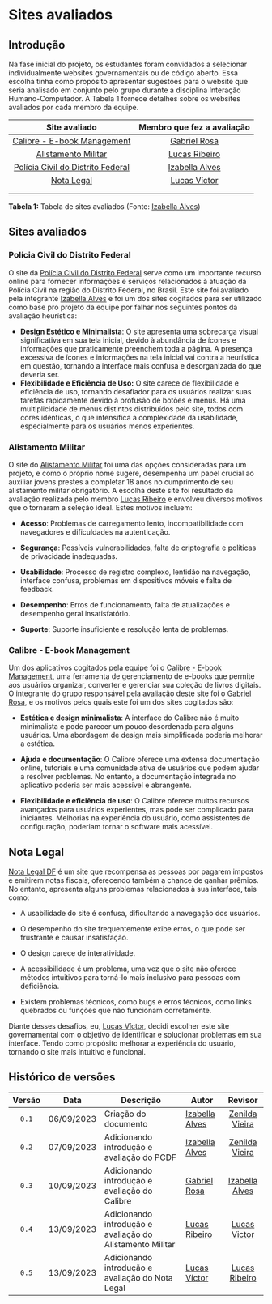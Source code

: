 # Sites avaliados
## Introdução
Na fase inicial do projeto, os estudantes foram convidados a selecionar individualmente websites governamentais ou de código aberto. Essa escolha tinha como propósito apresentar sugestões para o website que seria analisado em conjunto pelo grupo durante a disciplina Interação Humano-Computador. A Tabela 1 fornece detalhes sobre os websites avaliados por cada membro da equipe.

| Site avaliado               | Membro que fez a avaliação        |
| :---------------------------: | :---------------------------------: |
| [Calibre - E-book Management](https://calibre-ebook.com)        |[Gabriel Rosa](https://github.com/gabrielrosa09) |
|[Alistamento Militar](https://alistamento.eb.mil.br/)            |[Lucas Ribeiro](https://github.com/lucassouzs)|
|[Polícia Civil do Distrito Federal](https://www.pcdf.df.gov.br)                             |[Izabella Alves](https://github.com/izabellaalves)                               |
|                [Nota Legal](https://www.notalegal.df.gov.br/)         | [Lucas Víctor](https://github.com/Lucas13032003)                                    |
|                             |                                   |
|                             |                                   |

**Tabela 1:** Tabela de sites avaliados (Fonte: [Izabella Alves](https://github.com/izabellaalves))

## Sites avaliados

### Polícia Civil do Distrito Federal
O site da [Polícia Civil do Distrito Federal](https://www.pcdf.df.gov.br) serve como um importante recurso online para fornecer informações e serviços relacionados à atuação da Polícia Civil na região do Distrito Federal, no Brasil. Este site foi avaliado pela integrante [Izabella Alves](https://github.com/izabellaalves) e foi um dos sites cogitados para ser utilizado como base pro projeto da equipe por falhar nos seguintes pontos da avaliação heurística:
- **Design Estético e Minimalista**: O site apresenta uma sobrecarga visual significativa em sua tela inicial, devido à abundância de ícones e informações que praticamente preenchem toda a página. A presença excessiva de ícones e informações na tela inicial vai contra a heurística em questão, tornando a interface mais confusa e desorganizada do que deveria ser.
- **Flexibilidade e Eficiência de Uso:** O site carece de flexibilidade e eficiência de uso, tornando desafiador para os usuários realizar suas tarefas rapidamente devido à profusão de botões e menus. Há uma multiplicidade de menus distintos distribuídos pelo site, todos com cores idênticas, o que intensifica a complexidade da usabilidade, especialmente para os usuários menos experientes.

### Alistamento Militar

O site do [Alistamento Militar](https://alistamento.eb.mil.br/) foi uma das opções consideradas para um projeto, e como o próprio nome sugere, desempenha um papel crucial ao auxiliar jovens prestes a completar 18 anos no cumprimento de seu alistamento militar obrigatório. A escolha deste site foi resultado da avaliação realizada pelo membro [Lucas Ribeiro](https://github.com/lucassouzs) e envolveu diversos motivos que o tornaram a seleção ideal. Estes motivos incluem:

- **Acesso**: Problemas de carregamento lento, incompatibilidade com navegadores e dificuldades na autenticação.

- **Segurança**: Possíveis vulnerabilidades, falta de criptografia e políticas de privacidade inadequadas.

- **Usabilidade**: Processo de registro complexo, lentidão na navegação, interface confusa, problemas em dispositivos móveis e falta de feedback.

- **Desempenho**: Erros de funcionamento, falta de atualizações e desempenho geral insatisfatório.

- **Suporte**: Suporte insuficiente e resolução lenta de problemas.

### Calibre - E-book Management
Um dos aplicativos cogitados pela equipe foi o [Calibre - E-book Management](https://calibre-ebook.com), uma ferramenta de gerenciamento de e-books que permite aos usuários organizar, converter e gerenciar sua coleção de livros digitais. O integrante do grupo responsável pela avaliação deste site foi o [Gabriel Rosa](https://github.com/gabrielrosa09), e os motivos pelos quais este foi um dos sites cogitados são:

- **Estética e design minimalista**: A interface do Calibre não é muito minimalista e pode parecer um pouco desordenada para alguns usuários. Uma abordagem de design mais simplificada poderia melhorar a estética.

- **Ajuda e documentação**: O Calibre oferece uma extensa documentação online, tutoriais e uma comunidade ativa de usuários que podem ajudar a resolver problemas. No entanto, a documentação integrada no aplicativo poderia ser mais acessível e abrangente.

- **Flexibilidade e eficiência de uso**: O Calibre oferece muitos recursos avançados para usuários experientes, mas pode ser complicado para iniciantes. Melhorias na experiência do usuário, como assistentes de configuração, poderiam tornar o software mais acessível.

## Nota Legal

[Nota Legal DF](https://www.notalegal.df.gov.br/) é um site que recompensa as pessoas por pagarem impostos e emitirem notas fiscais, oferecendo também a chance de ganhar prêmios. No entanto, apresenta alguns problemas relacionados à sua interface, tais como:

- A usabilidade do site é confusa, dificultando a navegação dos usuários.

- O desempenho do site frequentemente exibe erros, o que pode ser frustrante e causar insatisfação.

- O design carece de interatividade.

- A acessibilidade é um problema, uma vez que o site não oferece métodos intuitivos para torná-lo mais inclusivo para pessoas com deficiência.

- Existem problemas técnicos, como bugs e erros técnicos, como links quebrados ou funções que não funcionam corretamente.

Diante desses desafios, eu, [Lucas Víctor](https://github.com/Lucas13032003), decidi escolher este site governamental com o objetivo de identificar e solucionar problemas em sua interface. Tendo como propósito melhorar a experiência do usuário, tornando o site mais intuitivo e funcional.


## Histórico de versões

|Versão|Data|Descrição|Autor|Revisor|
|:----:|----|---------|-----|:-------:|
|`0.1`|06/09/2023|Criação do documento|[Izabella Alves](https://github.com/izabellaalves)|[Zenilda Vieira](https://github.com/zenildavieira)|
|`0.2`|07/09/2023|Adicionando introdução e avaliação do PCDF|[Izabella Alves](https://github.com/izabellaalves)|[Zenilda Vieira](https://github.com/zenildavieira)|
|`0.3`|10/09/2023|Adicionando introdução e avaliação do Calibre|[Gabriel Rosa](https://github.com/gabrielrosa09)|[Izabella Alves](https://github.com/izabellaalves)|
|`0.4`|13/09/2023|Adicionando introdução e avaliação do Alistamento Militar|[Lucas Ribeiro](https://github.com/lucassouzs)|[Lucas Victor](https://github.com/Lucas13032003)|
|`0.5`|13/09/2023 | Adicionando introdução e avaliação do Nota Legal|  [Lucas Víctor](https://github.com/Lucas13032003)  | [Lucas Ribeiro](https://github.com/lucassouzs) |
